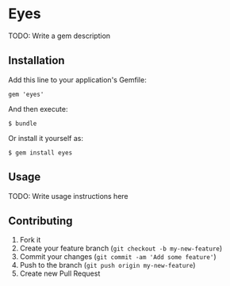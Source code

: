 # Eyes

TODO: Write a gem description

## Installation

Add this line to your application's Gemfile:

    gem 'eyes'

And then execute:

    $ bundle

Or install it yourself as:

    $ gem install eyes

## Usage

TODO: Write usage instructions here

## Contributing

1. Fork it
2. Create your feature branch (`git checkout -b my-new-feature`)
3. Commit your changes (`git commit -am 'Add some feature'`)
4. Push to the branch (`git push origin my-new-feature`)
5. Create new Pull Request
